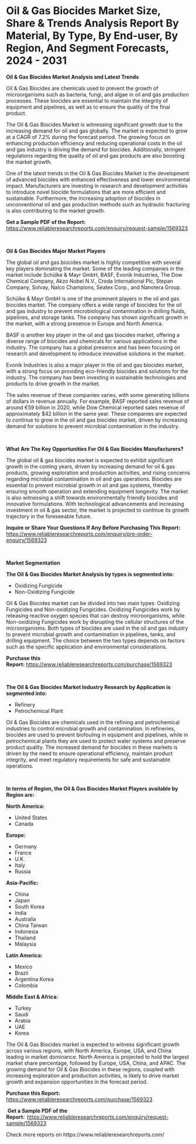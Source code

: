 <p><h1>Oil & Gas Biocides Market Size, Share & Trends Analysis Report By Material, By Type, By End-user, By Region, And Segment Forecasts, 2024 - 2031</h1></p><p><strong>Oil & Gas Biocides Market Analysis and Latest Trends</strong></p>
<p><p>Oil & Gas Biocides are chemicals used to prevent the growth of microorganisms such as bacteria, fungi, and algae in oil and gas production processes. These biocides are essential to maintain the integrity of equipment and pipelines, as well as to ensure the quality of the final product.</p><p>The Oil & Gas Biocides Market is witnessing significant growth due to the increasing demand for oil and gas globally. The market is expected to grow at a CAGR of 7.2% during the forecast period. The growing focus on enhancing production efficiency and reducing operational costs in the oil and gas industry is driving the demand for biocides. Additionally, stringent regulations regarding the quality of oil and gas products are also boosting the market growth.</p><p>One of the latest trends in the Oil & Gas Biocides Market is the development of advanced biocides with enhanced effectiveness and lower environmental impact. Manufacturers are investing in research and development activities to introduce novel biocide formulations that are more efficient and sustainable. Furthermore, the increasing adoption of biocides in unconventional oil and gas production methods such as hydraulic fracturing is also contributing to the market growth.</p></p>
<p><strong>Get a Sample PDF of the Report:&nbsp;</strong> <a href="https://www.reliableresearchreports.com/enquiry/request-sample/1569323">https://www.reliableresearchreports.com/enquiry/request-sample/1569323</a></p>
<p>&nbsp;</p>
<p><strong>Oil & Gas Biocides Major Market Players</strong></p>
<p><p>The global oil and gas biocides market is highly competitive with several key players dominating the market. Some of the leading companies in the market include Schülke & Mayr GmbH, BASF, Evonik Industries, The Dow Chemical Company, Akzo Nobel N.V., Croda International Plc, Stepan Company, Solvay, Nalco Champions, Seatex Corp., and Nanotera Group.</p><p>Schülke & Mayr GmbH is one of the prominent players in the oil and gas biocides market. The company offers a wide range of biocides for the oil and gas industry to prevent microbiological contamination in drilling fluids, pipelines, and storage tanks. The company has shown significant growth in the market, with a strong presence in Europe and North America.</p><p>BASF is another key player in the oil and gas biocides market, offering a diverse range of biocides and chemicals for various applications in the industry. The company has a global presence and has been focusing on research and development to introduce innovative solutions in the market.</p><p>Evonik Industries is also a major player in the oil and gas biocides market, with a strong focus on providing eco-friendly biocides and solutions for the industry. The company has been investing in sustainable technologies and products to drive growth in the market.</p><p>The sales revenue of these companies varies, with some generating billions of dollars in revenue annually. For example, BASF reported sales revenue of around €59 billion in 2020, while Dow Chemical reported sales revenue of approximately $42 billion in the same year. These companies are expected to continue to grow in the oil and gas biocides market, driven by increasing demand for solutions to prevent microbial contamination in the industry.</p></p>
<p>&nbsp;</p>
<p><strong>What Are The Key Opportunities For Oil & Gas Biocides Manufacturers?</strong></p>
<p><p>The global oil & gas biocides market is expected to exhibit significant growth in the coming years, driven by increasing demand for oil & gas products, growing exploration and production activities, and rising concerns regarding microbial contamination in oil and gas operations. Biocides are essential to prevent microbial growth in oil and gas systems, thereby ensuring smooth operation and extending equipment longevity. The market is also witnessing a shift towards environmentally friendly biocides and innovative formulations. With technological advancements and increasing investment in oil & gas sector, the market is projected to continue its growth trajectory in the foreseeable future.</p></p>
<p><strong>Inquire or Share Your Questions If Any Before Purchasing This Report:</strong> <a href="https://www.reliableresearchreports.com/enquiry/pre-order-enquiry/1569323">https://www.reliableresearchreports.com/enquiry/pre-order-enquiry/1569323</a></p>
<p>&nbsp;</p>
<p><strong>Market Segmentation</strong></p>
<p><strong>The Oil & Gas Biocides Market Analysis by types is segmented into:</strong></p>
<p><ul><li>Oxidizing Fungicide</li><li>Non-Oxidizing Fungicide</li></ul></p>
<p><p>Oil & Gas Biocides market can be divided into two main types: Oxidizing Fungicides and Non-oxidizing Fungicides. Oxidizing Fungicides work by releasing reactive oxygen species that can destroy microorganisms, while Non-oxidizing Fungicides work by disrupting the cellular structures of the microorganisms. Both types of biocides are used in the oil and gas industry to prevent microbial growth and contamination in pipelines, tanks, and drilling equipment. The choice between the two types depends on factors such as the specific application and environmental considerations.</p></p>
<p><strong>Purchase this Report:&nbsp;</strong><a href="https://www.reliableresearchreports.com/purchase/1569323">https://www.reliableresearchreports.com/purchase/1569323</a></p>
<p>&nbsp;</p>
<p><strong>The Oil & Gas Biocides Market Industry Research by Application is segmented into:</strong></p>
<p><ul><li>Refinery</li><li>Petrochemical Plant</li></ul></p>
<p><p>Oil & Gas Biocides are chemicals used in the refining and petrochemical industries to control microbial growth and contamination. In refineries, biocides are used to prevent biofouling in equipment and pipelines, while in petrochemical plants they are used to protect water systems and preserve product quality. The increased demand for biocides in these markets is driven by the need to ensure operational efficiency, maintain product integrity, and meet regulatory requirements for safe and sustainable operations.</p></p>
<p>&nbsp;</p>
<p><strong>In terms of Region, the Oil & Gas Biocides Market Players available by Region are:</strong></p>
<p>
    <p> <strong> North America: </strong>
        <ul>
            <li>United States</li>
            <li>Canada</li>
        </ul>
        </p> 
    <p> <strong> Europe: </strong>
        <ul>
            <li>Germany</li>
            <li>France</li>
            <li>U.K.</li>
            <li>Italy</li>
            <li>Russia</li>
        </ul>
        </p> 
    <p> <strong> Asia-Pacific: </strong>
        <ul>
            <li>China</li>
            <li>Japan</li>
            <li>South Korea</li>
            <li>India</li>
            <li>Australia</li>
            <li>China Taiwan</li>
            <li>Indonesia</li>
            <li>Thailand</li>
            <li>Malaysia</li>
        </ul>
        </p> 
    <p> <strong> Latin America: </strong>
        <ul>
            <li>Mexico</li>
            <li>Brazil</li>
            <li>Argentina Korea</li>
            <li>Colombia</li>
        </ul>
        </p> 
    <p> <strong> Middle East & Africa: </strong>
        <ul>
            <li>Turkey</li>
            <li>Saudi</li>
            <li>Arabia</li>
            <li>UAE</li>
            <li>Korea</li>
        </ul>
    </p>
    </p>
<p><p>The Oil & Gas Biocides market is expected to witness significant growth across various regions, with North America, Europe, USA, and China leading in market dominance. North America is projected to hold the largest market share percentage, followed by Europe, USA, China, and APAC. The growing demand for Oil & Gas Biocides in these regions, coupled with increasing exploration and production activities, is likely to drive market growth and expansion opportunities in the forecast period.</p></p>
<p><strong>Purchase this Report: </strong><a href="https://www.reliableresearchreports.com/purchase/1569323">https://www.reliableresearchreports.com/purchase/1569323</a></p>
<p>&nbsp;<strong>Get a Sample PDF of the Report:&nbsp;&nbsp;</strong><a href="https://www.reliableresearchreports.com/enquiry/request-sample/1569323">https://www.reliableresearchreports.com/enquiry/request-sample/1569323</a></p>
<p><strong></strong></p>
<p>Check more reports on https://www.reliableresearchreports.com/</p>